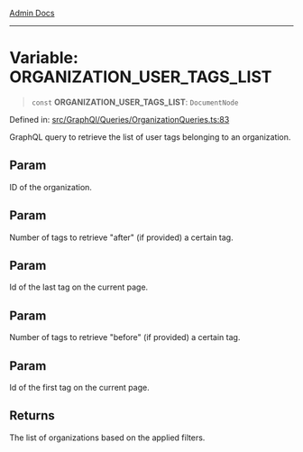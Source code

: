 [Admin Docs](/)

***

# Variable: ORGANIZATION\_USER\_TAGS\_LIST

> `const` **ORGANIZATION\_USER\_TAGS\_LIST**: `DocumentNode`

Defined in: [src/GraphQl/Queries/OrganizationQueries.ts:83](https://github.com/syedali237/talawa-admin/blob/dd4a08e622d0fa38bcf9758a530e8cdf917dbac8/src/GraphQl/Queries/OrganizationQueries.ts#L83)

GraphQL query to retrieve the list of user tags belonging to an organization.

## Param

ID of the organization.

## Param

Number of tags to retrieve "after" (if provided) a certain tag.

## Param

Id of the last tag on the current page.

## Param

Number of tags to retrieve "before" (if provided) a certain tag.

## Param

Id of the first tag on the current page.

## Returns

The list of organizations based on the applied filters.

